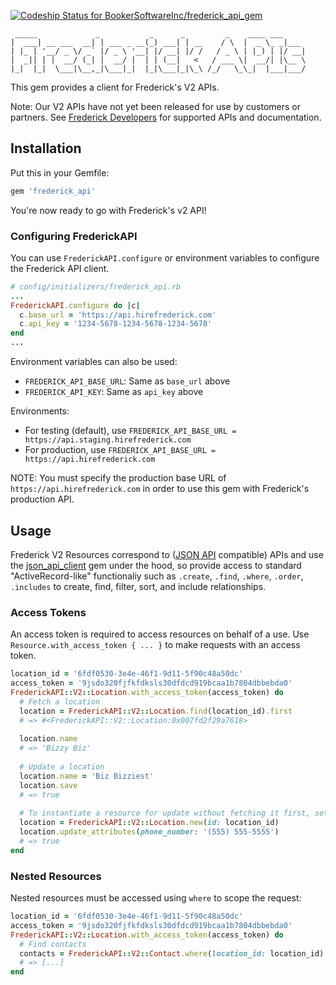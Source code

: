 [ ![Codeship Status for BookerSoftwareInc/frederick_api_gem](https://app.codeship.com/projects/43a5ea40-2b13-0135-7e95-4afd89638027/status?branch=master)](https://app.codeship.com/projects/224007)

```text
 _____             _           _      _         _    ____ ___
|  ___| __ ___  __| | ___ _ __(_) ___| | __    / \  |  _ \_ _|___
| |_ | '__/ _ \/ _` |/ _ \ '__| |/ __| |/ /   / _ \ | |_) | |/ __|
|  _|| | |  __/ (_| |  __/ |  | | (__|   <   / ___ \|  __/| |\__ \
|_|  |_|  \___|\__,_|\___|_|  |_|\___|_|\_\ /_/   \_\_|  |___|___/
```


This gem provides a client for Frederick's V2 APIs.

Note: Our V2 APIs have not yet been released for use by customers or partners. See
[Frederick Developers](https://developers.hirefrederick.com) for supported APIs and documentation.

## Installation

Put this in your Gemfile:

```ruby
gem 'frederick_api'
```

You're now ready to go with Frederick's v2 API!

### Configuring FrederickAPI

You can use `FrederickAPI.configure` or environment variables
to configure the Frederick API client.

```ruby
# config/initializers/frederick_api.rb
...
FrederickAPI.configure do |c|
  c.base_url = 'https://api.hirefrederick.com'
  c.api_key = '1234-5678-1234-5678-1234-5678'
end
...
```

Environment variables can also be used:
  * `FREDERICK_API_BASE_URL`: Same as `base_url` above
  * `FREDERICK_API_KEY`: Same as `api_key` above
  
Environments:
  * For testing (default), use `FREDERICK_API_BASE_URL = https://api.staging.hirefrederick.com`
  * For production, use `FREDERICK_API_BASE_URL = https://api.hirefrederick.com`
  
NOTE: You must specify the production base URL of `https://api.hirefrederick.com` in order to use this gem with
Frederick's production API.

## Usage

Frederick V2 Resources correspond to ([JSON API](http://jsonapi.org/) compatible) APIs and use the
[json_api_client](https://github.com/chingor13/json_api_client) gem under the hood, so provide access
to standard "ActiveRecord-like" functionaliy such as `.create`, `.find`, `.where`, `.order`, `.includes` to create, find,
filter, sort, and include relationships.

### Access Tokens

An access token is required to access resources on behalf of a use. Use `Resource.with_access_token { ... }` to make
requests with an access token.

```ruby
location_id = '6fdf0530-3e4e-46f1-9d11-5f90c48a50dc'
access_token = '9jsdo320fjfkfdksls30dfdcd919bcaa1b7804dbbebda0'
FrederickAPI::V2::Location.with_access_token(access_token) do
  # Fetch a location
  location = FrederickAPI::V2::Location.find(location_id).first
  # => #<FrederickAPI::V2::Location:0x007fd2f29a7618>
  
  location.name
  # => 'Bizzy Biz'
  
  # Update a location
  location.name = 'Biz Bizziest'
  location.save
  # => true
  
  # To instantiate a resource for update without fetching it first, set an id
  location = FrederickAPI::V2::Location.new(id: location_id)
  location.update_attributes(phone_number: '(555) 555-5555')
  # => true
end
```

### Nested Resources

Nested resources must be accessed using `where` to scope the request:

```ruby
location_id = '6fdf0530-3e4e-46f1-9d11-5f90c48a50dc'
access_token = '9jsdo320fjfkfdksls30dfdcd919bcaa1b7804dbbebda0'
FrederickAPI::V2::Location.with_access_token(access_token) do
  # Find contacts
  contacts = FrederickAPI::V2::Contact.where(location_id: location_id).page(1).per(100).to_a
  # => [...]
end
```
